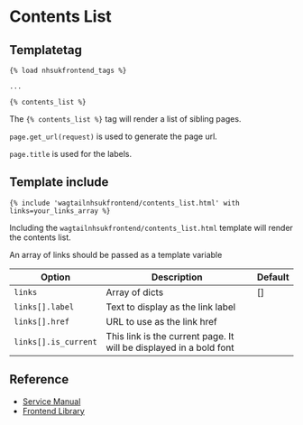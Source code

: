 # Contents List

## Templatetag

```django
{% load nhsukfrontend_tags %}

...

{% contents_list %}
```

The `{% contents_list %}` tag will render a list of sibling pages.

`page.get_url(request)` is used to generate the page url.

`page.title` is used for the labels.

## Template include

```django
{% include 'wagtailnhsukfrontend/contents_list.html' with links=your_links_array %}
```

Including the `wagtailnhsukfrontend/contents_list.html` template will render the contents list.

An array of links should be passed as a template variable

| Option | Description | Default |
| ------ | ----------- | ------- |
| `links` | Array of dicts | [] |
| `links[].label` | Text to display as the link label | |
| `links[].href` | URL to use as the link href | |
| `links[].is_current` | This link is the current page. It will be displayed in a bold font | |


## Reference

* [Service Manual](https://beta.nhs.uk/service-manual/styles-components-patterns/contents-list)
* [Frontend Library](https://github.com/nhsuk/nhsuk-frontend/tree/master/packages/components/contents-list)
